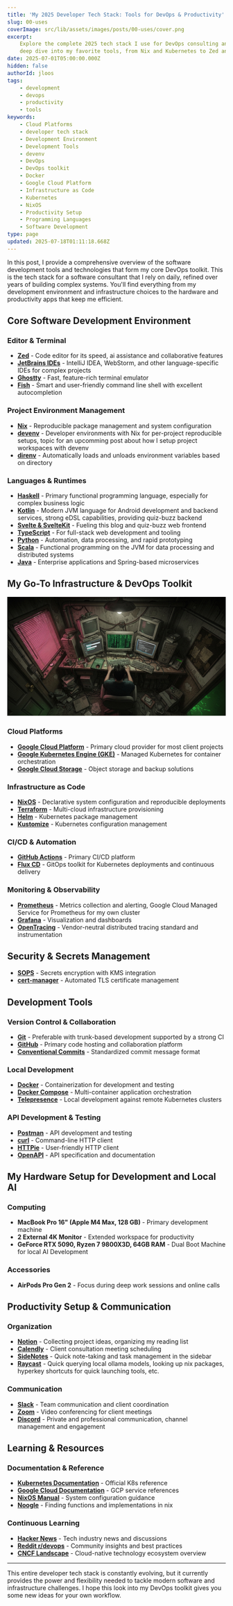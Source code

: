 ```yaml
---
title: 'My 2025 Developer Tech Stack: Tools for DevOps & Productivity'
slug: 00-uses
coverImage: src/lib/assets/images/posts/00-uses/cover.png
excerpt:
    Explore the complete 2025 tech stack I use for DevOps consulting and software development. A
    deep dive into my favorite tools, from Nix and Kubernetes to Zed and SvelteKit.
date: 2025-07-01T05:00:00.000Z
hidden: false
authorId: jloos
tags:
    - development
    - devops
    - productivity
    - tools
keywords:
    - Cloud Platforms
    - developer tech stack
    - Development Environment
    - Development Tools
    - devenv
    - DevOps
    - DevOps toolkit
    - Docker
    - Google Cloud Platform
    - Infrastructure as Code
    - Kubernetes
    - NixOS
    - Productivity Setup
    - Programming Languages
    - Software Development
type: page
updated: 2025-07-18T01:11:18.668Z
---
```


In this post, I provide a comprehensive overview of the software development tools and technologies
that form my core DevOps toolkit. This is the tech stack for a software consultant that I rely on
daily, refined over years of building complex systems. You'll find everything from my development
environment and infrastructure choices to the hardware and productivity apps that keep me efficient.

## Core Software Development Environment

### Editor & Terminal

- **[Zed](https://zed.dev/)** - Code editor for its speed, ai assistance and collaborative features
- **[JetBrains IDEs](https://www.jetbrains.com/)** - IntelliJ IDEA, WebStorm, and other
  language-specific IDEs for complex projects
- **[Ghostty](https://mitchellh.com/ghostty)** - Fast, feature-rich terminal emulator
- **[Fish](https://fishshell.com/)** - Smart and user-friendly command line shell with excellent
  autocompletion

### Project Environment Management

- **[Nix](https://nixos.org/)** - Reproducible package management and system configuration
- **[devenv](https://devenv.sh/)** - Developer environments with Nix for per-project reproducible
  setups, topic for an upcomming post about how I setup project workspaces with devenv
- **[direnv](https://direnv.net/)** - Automatically loads and unloads environment variables based on
  directory

### Languages & Runtimes

- **[Haskell](https://www.haskell.org/)** - Primary functional programming language, especially for
  complex business logic
- **[Kotlin](https://kotlinlang.org/)** - Modern JVM language for Android development and backend
  services, strong eDSL capabilities, providing quiz-buzz backend
- **[Svelte & SvelteKit](https://svelte.dev)** - Fueling this blog and quiz-buzz web frontend
- **[TypeScript](https://www.typescriptlang.org/)** - For full-stack web development and tooling
- **[Python](https://www.python.org/)** - Automation, data processing, and rapid prototyping
- **[Scala](https://www.scala-lang.org/)** - Functional programming on the JVM for data processing
  and distributed systems
- **[Java](https://www.oracle.com/java/)** - Enterprise applications and Spring-based microservices

## My Go-To Infrastructure & DevOps Toolkit

![A cinematic, birdeye view of a developer in a dark, cluttered apartment reminiscent of The Matrix. The room is filled with multiple CRT monitors, wires, and old computer parts. One monitor displays the green Matrix code. The lighting is dim, primarily from the screens, with harsh shadows and a violet neon glow from a window. The style is gritty, late-90s cyberpunk with a rough, Animatrix sketch-like quality, conveying a sense of unease and digital confinement.](/src/lib/assets/images/posts/00-uses/67c3e2f3-8732-44e4-a8b5-b876b6c3c59.png)

### Cloud Platforms

- **[Google Cloud Platform](https://cloud.google.com/)** - Primary cloud provider for most client
  projects
- **[Google Kubernetes Engine (GKE)](https://cloud.google.com/kubernetes-engine)** - Managed
  Kubernetes for container orchestration
- **[Google Cloud Storage](https://cloud.google.com/storage)** - Object storage and backup solutions

### Infrastructure as Code

- **[NixOS](https://nixos.org/)** - Declarative system configuration and reproducible deployments
- **[Terraform](https://www.terraform.io/)** - Multi-cloud infrastructure provisioning
- **[Helm](https://helm.sh/)** - Kubernetes package management
- **[Kustomize](https://kustomize.io/)** - Kubernetes configuration management

### CI/CD & Automation

- **[GitHub Actions](https://github.com/features/actions)** - Primary CI/CD platform
- **[Flux CD](https://fluxcd.io/)** - GitOps toolkit for Kubernetes deployments and continuous
  delivery

### Monitoring & Observability

- **[Prometheus](https://prometheus.io/)** - Metrics collection and alerting, Google Cloud Managed
  Service for Prometheus for my own cluster
- **[Grafana](https://grafana.com/)** - Visualization and dashboards
- **[OpenTracing](https://opentracing.io/)** - Vendor-neutral distributed tracing standard and
  instrumentation

## Security & Secrets Management

- **[SOPS](https://github.com/mozilla/sops)** - Secrets encryption with KMS integration
- **[cert-manager](https://cert-manager.io/)** - Automated TLS certificate management

## Development Tools

### Version Control & Collaboration

- **[Git](https://git-scm.com/)** - Preferable with trunk-based development supported by a strong CI
- **[GitHub](https://github.com/)** - Primary code hosting and collaboration platform
- **[Conventional Commits](https://www.conventionalcommits.org/)** - Standardized commit message
  format

### Local Development

- **[Docker](https://www.docker.com/)** - Containerization for development and testing
- **[Docker Compose](https://docs.docker.com/compose/)** - Multi-container application orchestration
- **[Telepresence](https://www.telepresence.io/)** - Local development against remote Kubernetes
  clusters

### API Development & Testing

- **[Postman](https://www.postman.com/)** - API development and testing
- **[curl](https://curl.se/)** - Command-line HTTP client
- **[HTTPie](https://httpie.io/)** - User-friendly HTTP client
- **[OpenAPI](https://www.openapis.org/)** - API specification and documentation

## My Hardware Setup for Development and Local AI

### Computing

- **MacBook Pro 16" (Apple M4 Max, 128 GB)** - Primary development machine
- **2 External 4K Monitor** - Extended workspace for productivity
- **GeForce RTX 5090, Ryzen 7 9800X3D, 64GB RAM** - Dual Boot Machine for local AI Development

### Accessories

- **AirPods Pro Gen 2** - Focus during deep work sessions and online calls

## Productivity Setup & Communication

### Organization

- **[Notion](https://www.notion.so/)** - Collecting project ideas, organizing my reading list
- **[Calendly](https://calendly.com/)** - Client consultation meeting scheduling
- **[SideNotes](https://www.apptorium.com/sidenotes)** - Quick note-taking and task management in
  the sidebar
- **[Raycast](https://www.raycast.com)** - Quick querying local ollama models, looking up nix
  packages, hyperkey shortcuts for quick launching tools, etc.

### Communication

- **[Slack](https://slack.com/)** - Team communication and client coordination
- **[Zoom](https://zoom.us/)** - Video conferencing for client meetings
- **[Discord](https://discord.com/)** - Private and professional communication, channel management
  and engagement

## Learning & Resources

### Documentation & Reference

- **[Kubernetes Documentation](https://kubernetes.io/docs/)** - Official K8s reference
- **[Google Cloud Documentation](https://cloud.google.com/docs)** - GCP service references
- **[NixOS Manual](https://nixos.org/manual/nixos/stable/)** - System configuration guidance
- **[Noogle](https://noogle.dev)** - Finding functions and implementations in nix

### Continuous Learning

- **[Hacker News](https://news.ycombinator.com/)** - Tech industry news and discussions
- **[Reddit r/devops](https://reddit.com/r/devops)** - Community insights and best practices
- **[CNCF Landscape](https://landscape.cncf.io/)** - Cloud-native technology ecosystem overview

---

This entire developer tech stack is constantly evolving, but it currently provides the power and
flexibility needed to tackle modern software and infrastructure challenges. I hope this look into my
DevOps toolkit gives you some new ideas for your own workflow.
